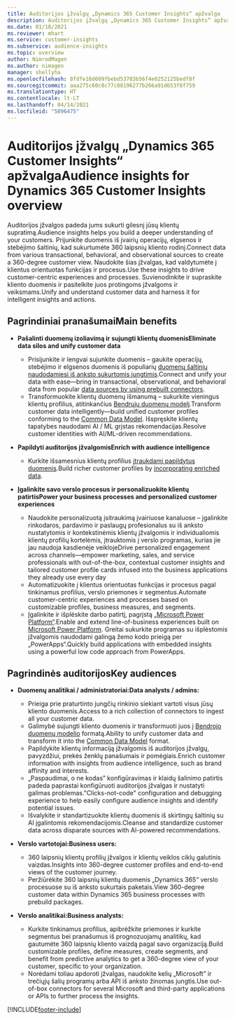 ```yaml
---
title: Auditorijos įžvalgų „Dynamics 365 Customer Insights“ apžvalga
description: Auditorijos įžvalgų „Dynamics 365 Customer Insights“ apžvalga.
ms.date: 01/18/2021
ms.reviewer: mhart
ms.service: customer-insights
ms.subservice: audience-insights
ms.topic: overview
author: NimrodMagen
ms.author: nimagen
manager: shellyha
ms.openlocfilehash: 8fdfe16d609fbebd53703b56f4e0252125bedf8f
ms.sourcegitcommit: aaa275c60c0c77c88196277b266a91d653f8f759
ms.translationtype: HT
ms.contentlocale: lt-LT
ms.lasthandoff: 04/14/2021
ms.locfileid: "5896475"
---
```

# <a name="audience-insights-for-dynamics-365-customer-insights-overview"></a><span data-ttu-id="3c50a-103">Auditorijos įžvalgų „Dynamics 365 Customer Insights“ apžvalga</span><span class="sxs-lookup"><span data-stu-id="3c50a-103">Audience insights for Dynamics 365 Customer Insights overview</span></span>

<span data-ttu-id="3c50a-104">Auditorijos įžvalgos padeda jums sukurti gilesnį jūsų klientų supratimą.</span><span class="sxs-lookup"><span data-stu-id="3c50a-104">Audience insights helps you build a deeper understanding of your customers.</span></span> <span data-ttu-id="3c50a-105">Prijunkite duomenis iš įvairių operacijų, elgsenos ir stebėjimo šaltinių, kad sukurtumėte 360 laipsnių kliento rodinį.</span><span class="sxs-lookup"><span data-stu-id="3c50a-105">Connect data from various transactional, behavioral, and observational sources to create a 360-degree customer view.</span></span> <span data-ttu-id="3c50a-106">Naudokite šias įžvalgas, kad valdytumėte į klientus orientuotas funkcijas ir procesus.</span><span class="sxs-lookup"><span data-stu-id="3c50a-106">Use these insights to drive customer-centric experiences and processes.</span></span> <span data-ttu-id="3c50a-107">Suvienodinkite ir supraskite kliento duomenis ir pasitelkite juos protingoms įžvalgoms ir veiksmams.</span><span class="sxs-lookup"><span data-stu-id="3c50a-107">Unify and understand customer data and harness it for intelligent insights and actions.</span></span>

## <a name="main-benefits"></a><span data-ttu-id="3c50a-108">Pagrindiniai pranašumai</span><span class="sxs-lookup"><span data-stu-id="3c50a-108">Main benefits</span></span> 

- <span data-ttu-id="3c50a-109">**Pašalinti duomenų izoliavimą ir sujungti klientų duomenis**</span><span class="sxs-lookup"><span data-stu-id="3c50a-109">**Eliminate data silos and unify customer data**</span></span>

  - <span data-ttu-id="3c50a-110">Prisijunkite ir lengvai sujunkite duomenis – gaukite operacijų, stebėjimo ir elgsenos duomenis iš populiarių [duomenų šaltinių naudodamiesi iš anksto sukurtomis jungtimis](data-sources.md).</span><span class="sxs-lookup"><span data-stu-id="3c50a-110">Connect and unify your data with ease—bring in transactional, observational, and behavioral data from popular [data sources by using prebuilt connectors](data-sources.md).</span></span>
  - <span data-ttu-id="3c50a-111">Transformuokite klientų duomenų išmanumą – sukurkite vieningus klientų profilius, atitinkančius [Bendrųjų duomenų modelį](/common-data-model/).</span><span class="sxs-lookup"><span data-stu-id="3c50a-111">Transform customer data intelligently—build unified customer profiles conforming to the [Common Data Model](/common-data-model/).</span></span> <span data-ttu-id="3c50a-112">Išspręskite klientų tapatybes naudodami AI / ML grįstas rekomendacijas.</span><span class="sxs-lookup"><span data-stu-id="3c50a-112">Resolve customer identities with AI/ML-driven recommendations.</span></span>

- <span data-ttu-id="3c50a-113">**Papildyti auditorijos įžvalgomis**</span><span class="sxs-lookup"><span data-stu-id="3c50a-113">**Enrich with audience intelligence**</span></span>

  - <span data-ttu-id="3c50a-114">Kurkite išsamesnius klientų profilius [įtraukdami papildytus duomenis](enrichment-hub.md).</span><span class="sxs-lookup"><span data-stu-id="3c50a-114">Build richer customer profiles by [incorporating enriched data](enrichment-hub.md).</span></span>  

- <span data-ttu-id="3c50a-115">**Įgalinkite savo verslo procesus ir personalizuokite klientų patirtis**</span><span class="sxs-lookup"><span data-stu-id="3c50a-115">**Power your business processes and personalized customer experiences**</span></span>

  - <span data-ttu-id="3c50a-116">Naudokite personalizuotą įsitraukimą įvairiuose kanaluose – įgalinkite rinkodaros, pardavimo ir paslaugų profesionalus su iš anksto nustatytomis ir kontekstinėmis klientų įžvalgomis ir individualiomis klientų profilių kortelėmis, įtrauktomis į verslo programas, kurias jie jau naudoja kasdienėje veikloje</span><span class="sxs-lookup"><span data-stu-id="3c50a-116">Drive personalized engagement across channels—empower marketing, sales, and service professionals with out-of-the-box, contextual customer insights and tailored customer profile cards infused into the business applications they already use every day</span></span>
  - <span data-ttu-id="3c50a-117">Automatizuokite į klientus orientuotas funkcijas ir procesus pagal tinkinamus profilius, verslo priemones ir segmentus.</span><span class="sxs-lookup"><span data-stu-id="3c50a-117">Automate customer-centric experiences and processes based on customizable profiles, business measures, and segments.</span></span>
  - <span data-ttu-id="3c50a-118">Įgalinkite ir išplėskite darbo patirtį, pagrįstą [„Microsoft Power Platform“](https://powerplatform.microsoft.com/).</span><span class="sxs-lookup"><span data-stu-id="3c50a-118">Enable and extend line-of-business experiences built on [Microsoft Power Platform](https://powerplatform.microsoft.com/).</span></span> <span data-ttu-id="3c50a-119">Greitai sukurkite programas su išplėstomis įžvalgomis naudodami galingą žemo kodo prieigą per „PowerApps“.</span><span class="sxs-lookup"><span data-stu-id="3c50a-119">Quickly build applications with embedded insights using a powerful low code approach from PowerApps.</span></span>  

## <a name="key-audiences"></a><span data-ttu-id="3c50a-120">Pagrindinės auditorijos</span><span class="sxs-lookup"><span data-stu-id="3c50a-120">Key audiences</span></span>

- <span data-ttu-id="3c50a-121">**Duomenų analitikai / administratoriai:**</span><span class="sxs-lookup"><span data-stu-id="3c50a-121">**Data analysts / admins:**</span></span>

  - <span data-ttu-id="3c50a-122">Prieiga prie praturtinto jungčių rinkinio siekiant vartoti visus jūsų kliento duomenis.</span><span class="sxs-lookup"><span data-stu-id="3c50a-122">Access to a rich collection of connectors to ingest all your customer data.</span></span>
  - <span data-ttu-id="3c50a-123">Galimybė sujungti kliento duomenis ir transformuoti juos į [Bendrojo duomenų modelio](/common-data-model/) formatą.</span><span class="sxs-lookup"><span data-stu-id="3c50a-123">Ability to unify customer data and transform it into the [Common Data Model](/common-data-model/) format.</span></span>
  - <span data-ttu-id="3c50a-124">Papildykite klientų informaciją įžvalgomis iš auditorijos įžvalgų, pavyzdžiui, prekės ženklų panašumais ir pomėgiais.</span><span class="sxs-lookup"><span data-stu-id="3c50a-124">Enrich customer information with insights from audience intelligence, such as brand affinity and interests.</span></span>
  - <span data-ttu-id="3c50a-125">„Paspaudimai, o ne kodas” konfigūravimas ir klaidų šalinimo patirtis padeda paprastai konfigūruoti auditorijos įžvalgas ir nustatyti galimas problemas.</span><span class="sxs-lookup"><span data-stu-id="3c50a-125">"Clicks-not-code" configuration and debugging experience to help easily configure audience insights and identify potential issues.</span></span>
  - <span data-ttu-id="3c50a-126">Išvalykite ir standartizuokite klientų duomenis iš skirtingų šaltinių su AI įgalintomis rekomendacijomis.</span><span class="sxs-lookup"><span data-stu-id="3c50a-126">Cleanse and standardize customer data across disparate sources with AI-powered recommendations.</span></span>  

- <span data-ttu-id="3c50a-127">**Verslo vartotojai:**</span><span class="sxs-lookup"><span data-stu-id="3c50a-127">**Business users:**</span></span>

  - <span data-ttu-id="3c50a-128">360 laipsnių klientų profilių įžvalgos ir klientų veiklos ciklų galutinis vaizdas.</span><span class="sxs-lookup"><span data-stu-id="3c50a-128">Insights into 360-degree customer profiles and end-to-end views of the customer journey.</span></span>
  - <span data-ttu-id="3c50a-129">Peržiūrėkite 360 laipsnių klientų duomenis „Dynamics 365“ verslo procesuose su iš anksto sukurtais paketais.</span><span class="sxs-lookup"><span data-stu-id="3c50a-129">View 360-degree customer data within Dynamics 365 business processes with prebuild packages.</span></span>

- <span data-ttu-id="3c50a-130">**Verslo analitikai:**</span><span class="sxs-lookup"><span data-stu-id="3c50a-130">**Business analysts:**</span></span>

  - <span data-ttu-id="3c50a-131">Kurkite tinkinamus profilius, apibrėžkite priemones ir kurkite segmentus bei pranašumus iš prognozuojamų analitikų, kad gautumėte 360 laipsnių kliento vaizdą pagal savo organizaciją.</span><span class="sxs-lookup"><span data-stu-id="3c50a-131">Build customizable profiles, define measures, create segments, and benefit from predictive analytics to get a 360-degree view of your customer, specific to your organization.</span></span>  
  - <span data-ttu-id="3c50a-132">Norėdami toliau apdoroti įžvalgas, naudokite kelių „Microsoft” ir trečiųjų šalių programų arba API iš anksto žinomas jungtis.</span><span class="sxs-lookup"><span data-stu-id="3c50a-132">Use out-of-box connectors for several Microsoft and third-party applications or APIs to further process the insights.</span></span>


[!INCLUDE[footer-include](../includes/footer-banner.md)]